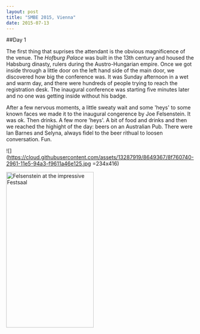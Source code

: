 ```yaml
---
layout: post
title: "SMBE 2015, Vienna"
date: 2015-07-13
---
```


##Day 1

The first thing that suprises the attendant is the obvious magnificence of the venue. The *Hofburg Palace* was built in the 13th century and housed the Habsburg dinasty, rulers during the Austro-Hungarian empire. Once we got inside through a little door on the left hand side of the main door, we discovered how big the conference was. It was Sunday afternoon in a wet and warm day, and there were hundreds of people trying to reach the registration desk. The inaugural conference was starting five minutes later and no one was getting inside without his badge.

After a few nervous moments, a little sweaty wait and some 'heys' to some known faces we made it to the inaugural congerence by Joe Felsenstein. It was ok. Then drinks. A few more 'heys'. A bit of food and drinks and then we reached the highight of the day: beers on an Australian Pub. There were Ian Barnes and Selyna, always fidel to the beer rithual to loosen conversation. Fun.

![](https://cloud.githubusercontent.com/assets/13287919/8649367/8f760740-2961-11e5-94a3-f9611a46e125.jpg =234x416)

<img src="https://cloud.githubusercontent.com/assets/13287919/8649367/8f760740-2961-11e5-94a3-f9611a46e125.jpg" alt="Felsenstein at the impressive Festsaal" style="width: 234px; height: 416px"/>
